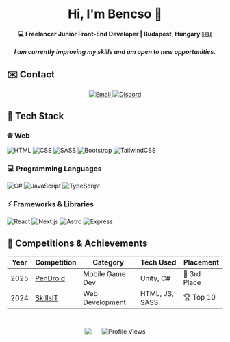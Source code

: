 <h1 align="center">Hi, I'm Bencso 👋</h1>
<h4 align="center">💻 Freelancer Junior Front-End Developer | Budapest, Hungary 🇭🇺</h4>
<h5 align="center">I am currently improving my skills and am open to new opportunities.</h5>


## ✉️ Contact
<p align="center">
  <a href="mailto:hello@bencso.hu">
    <img src="https://img.shields.io/badge/hello@bencso.hu-BBDCE5?style=for-the-badge&logoColor=white" alt="Email" />
  </a>
  <a href="https://discord.com/users/YOUR_ID">
    <img src="https://img.shields.io/badge/Bencso-BBDCE5?style=for-the-badge&logo=discord&logoColor=black" alt="Discord" />
  </a>
</p>


## 🔧 Tech Stack

### 🌐 Web
![HTML](https://skillicons.dev/icons?i=html)
![CSS](https://skillicons.dev/icons?i=css)
![SASS](https://skillicons.dev/icons?i=sass)
![Bootstrap](https://skillicons.dev/icons?i=bootstrap)
![TailwindCSS](https://skillicons.dev/icons?i=tailwind)

### 💻 Programming Languages
![C#](https://skillicons.dev/icons?i=cs)
![JavaScript](https://skillicons.dev/icons?i=js)
![TypeScript](https://skillicons.dev/icons?i=ts)

### ⚡ Frameworks & Libraries
![React](https://skillicons.dev/icons?i=react)
![Next.js](https://skillicons.dev/icons?i=next)
![Astro](https://skillicons.dev/icons?i=astro)
![Express](https://skillicons.dev/icons?i=express)


## 🏅 Competitions & Achievements  
| Year | Competition | Category | Tech Used | Placement |
|------|------------|----------|-----------|-----------|
| 2025 | [PenDroid](https://pendroid.uni-pen.hu/) | Mobile Game Dev | Unity, C# | 🥉 3rd Place |
| 2024 | [SkillsIT](https://worldskillshungary.hu/juniorskills/juniorskills-2024/webfejleszto) | Web Development | HTML, JS, SASS | 🏆 Top 10 |

#


<p align="center" align="middle">
<img src="https://wakatime.com/share/@Bencso/152f23d8-64db-4051-91f3-c19d6e88f0e2.svg" hspace="10" align="middle"></img> <img src="https://komarev.com/ghpvc/?username=bencso&label=👀&color=000000&style=for-the-badge" alt="Profile Views" hspace="10" align="middle" /> 
</p>
